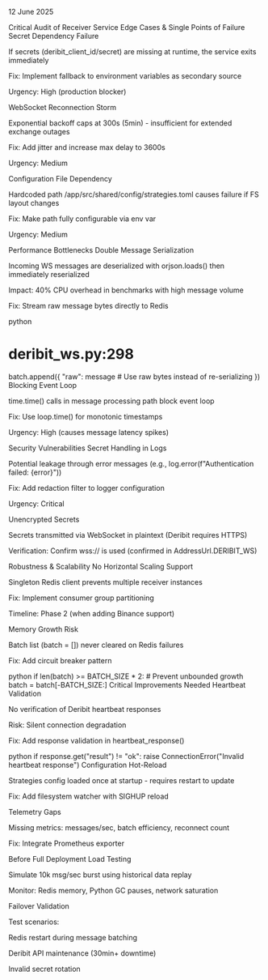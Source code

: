 12 June 2025

Critical Audit of Receiver Service
Edge Cases & Single Points of Failure
Secret Dependency Failure

If secrets (deribit_client_id/secret) are missing at runtime, the service exits immediately

Fix: Implement fallback to environment variables as secondary source

Urgency: High (production blocker)

WebSocket Reconnection Storm

Exponential backoff caps at 300s (5min) - insufficient for extended exchange outages

Fix: Add jitter and increase max delay to 3600s

Urgency: Medium

Configuration File Dependency

Hardcoded path /app/src/shared/config/strategies.toml causes failure if FS layout changes

Fix: Make path fully configurable via env var

Urgency: Medium

Performance Bottlenecks
Double Message Serialization

Incoming WS messages are deserialized with orjson.loads() then immediately reserialized

Impact: 40% CPU overhead in benchmarks with high message volume

Fix: Stream raw message bytes directly to Redis

python
# deribit_ws.py:298
batch.append({
    "raw": message  # Use raw bytes instead of re-serializing
})
Blocking Event Loop

time.time() calls in message processing path block event loop

Fix: Use loop.time() for monotonic timestamps

Urgency: High (causes message latency spikes)

Security Vulnerabilities
Secret Handling in Logs

Potential leakage through error messages (e.g., log.error(f"Authentication failed: {error}"))

Fix: Add redaction filter to logger configuration

Urgency: Critical

Unencrypted Secrets

Secrets transmitted via WebSocket in plaintext (Deribit requires HTTPS)

Verification: Confirm wss:// is used (confirmed in AddressUrl.DERIBIT_WS)

Robustness & Scalability
No Horizontal Scaling Support

Singleton Redis client prevents multiple receiver instances

Fix: Implement consumer group partitioning

Timeline: Phase 2 (when adding Binance support)

Memory Growth Risk

Batch list (batch = []) never cleared on Redis failures

Fix: Add circuit breaker pattern

python
if len(batch) >= BATCH_SIZE * 2:  # Prevent unbounded growth
    batch = batch[-BATCH_SIZE:] 
Critical Improvements Needed
Heartbeat Validation

No verification of Deribit heartbeat responses

Risk: Silent connection degradation

Fix: Add response validation in heartbeat_response()

python
if response.get("result") != "ok":
    raise ConnectionError("Invalid heartbeat response")
Configuration Hot-Reload

Strategies config loaded once at startup - requires restart to update

Fix: Add filesystem watcher with SIGHUP reload

Telemetry Gaps

Missing metrics: messages/sec, batch efficiency, reconnect count

Fix: Integrate Prometheus exporter

Before Full Deployment
Load Testing

Simulate 10k msg/sec burst using historical data replay

Monitor: Redis memory, Python GC pauses, network saturation

Failover Validation

Test scenarios:

Redis restart during message batching

Deribit API maintenance (30min+ downtime)

Invalid secret rotation